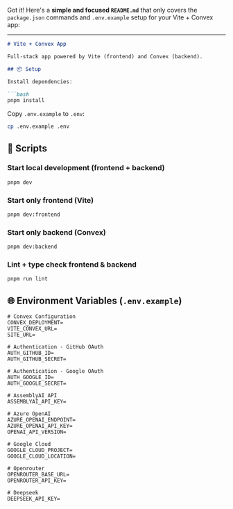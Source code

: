 Got it! Here's a **simple and focused `README.md`** that only covers the `package.json` commands and `.env.example` setup for your Vite + Convex app:

---

````markdown
# Vite + Convex App

Full-stack app powered by Vite (frontend) and Convex (backend).

## 📦 Setup

Install dependencies:

```bash
pnpm install
````

Copy `.env.example` to `.env`:

```bash
cp .env.example .env
```

## 🧪 Scripts

### Start local development (frontend + backend)

```bash
pnpm dev
```

### Start only frontend (Vite)

```bash
pnpm dev:frontend
```

### Start only backend (Convex)

```bash
pnpm dev:backend
```

### Lint + type check frontend & backend

```bash
pnpm run lint
```

## 🌐 Environment Variables (`.env.example`)

```env
# Convex Configuration
CONVEX_DEPLOYMENT=
VITE_CONVEX_URL=
SITE_URL=

# Authentication - GitHub OAuth
AUTH_GITHUB_ID=
AUTH_GITHUB_SECRET=

# Authentication - Google OAuth  
AUTH_GOOGLE_ID=
AUTH_GOOGLE_SECRET=

# AssemblyAI API
ASSEMBLYAI_API_KEY=

# Azure OpenAI
AZURE_OPENAI_ENDPOINT=
AZURE_OPENAI_API_KEY=
OPENAI_API_VERSION=

# Google Cloud
GOOGLE_CLOUD_PROJECT=
GOOGLE_CLOUD_LOCATION=

# Openrouter
OPENROUTER_BASE_URL=
OPENROUTER_API_KEY=

# Deepseek
DEEPSEEK_API_KEY=
```
